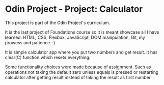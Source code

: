 # Odin Project - Project: Calculator

This project is part of the Odin Project's curriculum.

It is the last project of Foundations course so it is meant showcase all I have learned: HTML, CSS, Flexbox, JavaScript, DOM manipulation, Git, my prowess and patience. :)

It is simple calculator app where you put two numbers and get result. It has clear(C) function which resets everything.

Some functionality choices were made because of assignment. Such as
operations not taking the default zero unless equals is pressed or restarting calculator after getting result instead of taking the result as first number.